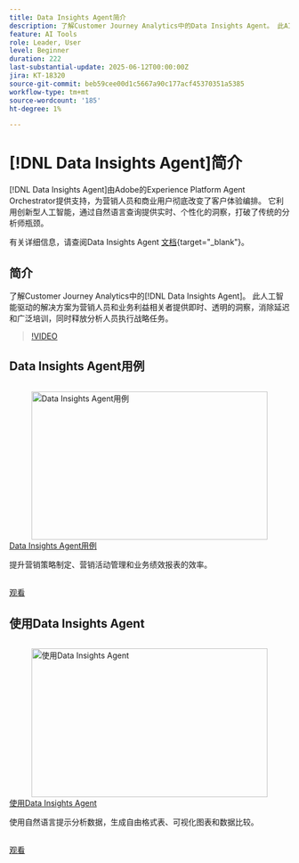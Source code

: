 ```yaml
---
title: Data Insights Agent简介
description: 了解Customer Journey Analytics中的Data Insights Agent。 此AI驱动的解决方案通过向营销人员提供即时、透明的洞察来突破企业瓶颈。
feature: AI Tools
role: Leader, User
level: Beginner
duration: 222
last-substantial-update: 2025-06-12T00:00:00Z
jira: KT-18320
source-git-commit: beb59cee00d1c5667a90c177acf45370351a5385
workflow-type: tm+mt
source-wordcount: '185'
ht-degree: 1%

---
```


# [!DNL Data Insights Agent]简介

[!DNL Data Insights Agent]由Adobe的Experience Platform Agent Orchestrator提供支持，为营销人员和商业用户彻底改变了客户体验编排。 它利用创新型人工智能，通过自然语言查询提供实时、个性化的洞察，打破了传统的分析师瓶颈。

有关详细信息，请查阅Data Insights Agent [文档](https://experienceleague.adobe.com/zh-hans/docs/analytics-platform/using/cja-overview/cja-b2c-overview/data-analysis-ai){target="_blank"}。

## 简介

了解Customer Journey Analytics中的[!DNL Data Insights Agent]。 此人工智能驱动的解决方案为营销人员和业务利益相关者提供即时、透明的洞察，消除延迟和广泛培训，同时释放分析人员执行战略任务。

>[!VIDEO](https://video.tv.adobe.com/v/3463894/?learn=on&enablevpops)


## Data Insights Agent用例

<!-- CARDS
{cta=Watch}
* data-insights-agent-use-cases.md
-->
<!-- START CARDS HTML - DO NOT MODIFY BY HAND -->
<div class="columns">
    <div class="column is-half-tablet is-half-desktop is-one-third-widescreen" aria-label="Data Insights Agent use cases">
        <div class="card" style="height: 100%; display: flex; flex-direction: column; height: 100%;">
            <div class="card-image">
                <figure class="image x-is-16by9">
                    <a href="data-insights-agent-use-cases.md" title="Data Insights Agent用例" target="_blank" rel="referrer">
                        <img class="is-bordered-r-small" src="https://video.tv.adobe.com/v/3463896/?format=jpeg&nocache=1742338375674" alt="Data Insights Agent用例"
                             style="width: 100%; aspect-ratio: 16 / 9; object-fit: cover; overflow: hidden; display: block; margin: auto;">
                    </a>
                </figure>
            </div>
            <div class="card-content is-padded-small" style="display: flex; flex-direction: column; flex-grow: 1; justify-content: space-between;">
                <div class="top-card-content">
                    <p class="headline is-size-6 has-text-weight-bold">
                        <a href="data-insights-agent-use-cases.md" target="_blank" rel="referrer" title="Data Insights Agent用例">Data Insights Agent用例</a>
                    </p>
                    <p class="is-size-6">提升营销策略制定、营销活动管理和业务绩效报表的效率。</p>
                </div>
                <a href="data-insights-agent-use-cases.md" target="_blank" rel="referrer" class="spectrum-Button spectrum-Button--outline spectrum-Button--primary spectrum-Button--sizeM" style="align-self: flex-start; margin-top: 1rem;">
                    <span class="spectrum-Button-label has-no-wrap has-text-weight-bold">观看</span>
                </a>
            </div>
        </div>
    </div>
</div>
<!-- END CARDS HTML - DO NOT MODIFY BY HAND -->

## 使用Data Insights Agent

<!-- CARDS
{cta=Watch}
* use-the-data-insights-agent.md
-->
<!-- START CARDS HTML - DO NOT MODIFY BY HAND -->
<div class="columns">
    <div class="column is-half-tablet is-half-desktop is-one-third-widescreen" aria-label="Use the Data Insights Agent">
        <div class="card" style="height: 100%; display: flex; flex-direction: column; height: 100%;">
            <div class="card-image">
                <figure class="image x-is-16by9">
                    <a href="use-the-data-insights-agent.md" title="使用Data Insights Agent" target="_blank" rel="referrer">
                        <img class="is-bordered-r-small" src="https://video.tv.adobe.com/v/3463897/?format=jpeg&nocache=1742338375674" alt="使用Data Insights Agent"
                             style="width: 100%; aspect-ratio: 16 / 9; object-fit: cover; overflow: hidden; display: block; margin: auto;">
                    </a>
                </figure>
            </div>
            <div class="card-content is-padded-small" style="display: flex; flex-direction: column; flex-grow: 1; justify-content: space-between;">
                <div class="top-card-content">
                    <p class="headline is-size-6 has-text-weight-bold">
                        <a href="use-the-data-insights-agent.md" target="_blank" rel="referrer" title="使用Data Insights Agent">使用Data Insights Agent</a>
                    </p>
                    <p class="is-size-6">使用自然语言提示分析数据，生成自由格式表、可视化图表和数据比较。</p>
                </div>
                <a href="use-the-data-insights-agent.md" target="_blank" rel="referrer" class="spectrum-Button spectrum-Button--outline spectrum-Button--primary spectrum-Button--sizeM" style="align-self: flex-start; margin-top: 1rem;">
                    <span class="spectrum-Button-label has-no-wrap has-text-weight-bold">观看</span>
                </a>
            </div>
        </div>
    </div>
</div>
<!-- END CARDS HTML - DO NOT MODIFY BY HAND -->